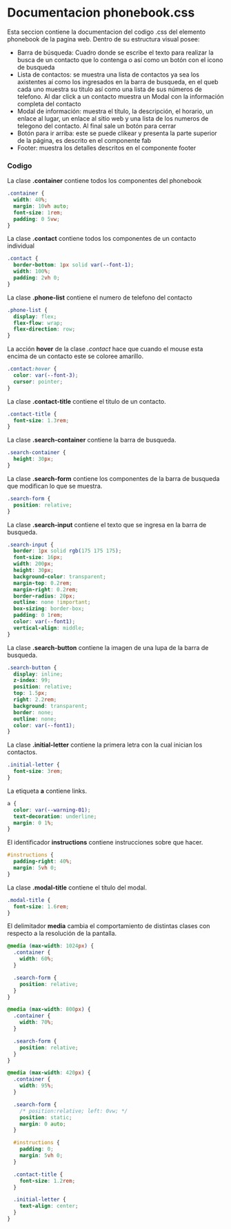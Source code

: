 
# Documentacion phonebook.css

Esta seccion contiene la documentacion del codigo .css del elemento phonebook de la pagina web. Dentro de su estructura visual posee:
* Barra de búsqueda: Cuadro donde se escribe el texto para realizar la busca de un contacto que lo contenga o así como un botón con el icono de busqueda
* Lista de contactos: se muestra una lista de contactos ya sea los axistentes aí como los ingresados en la barra de busqueda, en el queb cada uno muestra su titulo así como una  lista de sus números de telefono. Al dar click a un contacto muestra un Modal con la información completa del contacto
* Modal de información: muestra el título, la descripción, el horario, un enlace al lugar, un enlace al sitio web y una lista de los numeros de telegono del contacto. Al final sale un botón para cerrar
* Botón para ir arriba: este se puede clikear y presenta la parte superior de la página, es descrito en el componente fab
* Footer:  muestra los detalles descritos en el componente footer


### Codigo

La clase **.container** contiene todos los componentes del phonebook
``` css
.container {
  width: 40%;
  margin: 10vh auto;
  font-size: 1rem;
  padding: 0 5vw;
}
```

La clase **.contact** contiene todos los componentes de un contacto individual
``` css
.contact {
  border-bottom: 1px solid var(--font-1);
  width: 100%;
  padding: 2vh 0;
}
```

La clase **.phone-list** contiene el numero de telefono del contacto
``` css
.phone-list {
  display: flex;
  flex-flow: wrap;
  flex-direction: row;
}
```

La acción **hover** de la clase *.contact* hace que cuando el mouse esta encima de un contacto este se coloree amarillo.
``` css
.contact:hover {
  color: var(--font-3);
  cursor: pointer;
}
```

La clase **.contact-title** contiene el titulo de un contacto.
``` css
.contact-title {
  font-size: 1.3rem;
}
```

La clase **.search-container** contiene la barra de busqueda.
``` css
.search-container {
  height: 30px;
}
```

La clase **.search-form** contiene los componentes de la barra de busqueda que modifican lo que se muestra.
``` css
.search-form {
  position: relative;
}
```

La clase **.search-input** contiene el texto que se ingresa en la barra de busqueda.
``` css
.search-input {
  border: 1px solid rgb(175 175 175);
  font-size: 16px;
  width: 200px;
  height: 30px;
  background-color: transparent;
  margin-top: 0.2rem;
  margin-right: 0.2rem;
  border-radius: 20px;
  outline: none !important;
  box-sizing: border-box;
  padding: 0 1rem;
  color: var(--font1);
  vertical-align: middle;
}
```

La clase **.search-button** contiene la imagen de una lupa de la barra de busqueda.
``` css
.search-button {
  display: inline;
  z-index: 99;
  position: relative;
  top: 1.5px;
  right: 2.2rem;
  background: transparent;
  border: none;
  outline: none;
  color: var(--font1);
}
``` 

La clase **.initial-letter** contiene la primera letra con la cual inician los contactos.
``` css
.initial-letter {
  font-size: 3rem;
}
```

La etiqueta **a** contiene links.
``` css
a {
  color: var(--warning-01);
  text-decoration: underline;
  margin: 0 1%;
}
```

El identificador **instructions** contiene instrucciones sobre que hacer.
``` css
#instructions {
  padding-right: 40%;
  margin: 5vh 0;
}
```

La clase **.modal-title** contiene el título del modal.
``` css
.modal-title {
  font-size: 1.6rem;
}
```

El delimitador **media** cambia el comportamiento de distintas clases con respecto a la resolución de la pantalla.
``` css
@media (max-width: 1024px) {
  .container {
    width: 60%;
  }

  .search-form {
    position: relative;
  }
}

@media (max-width: 800px) {
  .container {
    width: 70%;
  }

  .search-form {
    position: relative;
  }
}

@media (max-width: 420px) {
  .container {
    width: 95%;
  }

  .search-form {
    /* position:relative; left: 0vw; */
    position: static;
    margin: 0 auto;
  }

  #instructions {
    padding: 0;
    margin: 5vh 0;
  }

  .contact-title {
    font-size: 1.2rem;
  }

  .initial-letter {
    text-align: center;
  }
}
```
